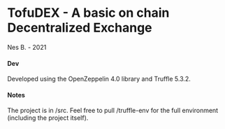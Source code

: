 # TofuDEX - A basic on chain Decentralized Exchange
Nes B. - 2021

#### Dev
Developed using the OpenZeppelin 4.0 library and Truffle 5.3.2.

#### Notes
The project is in /src. Feel free to pull /truffle-env for the full environment (including the project itself).
